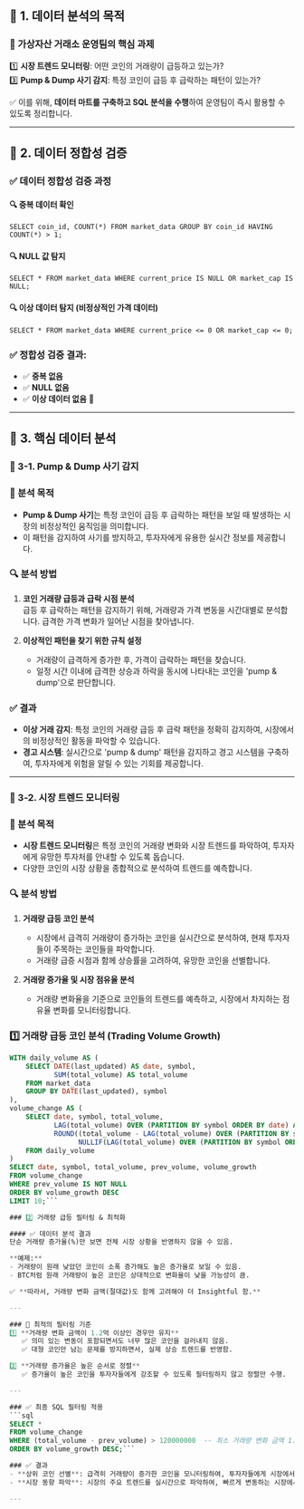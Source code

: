 ## 📌 1. 데이터 분석의 목적  

### 🎯 가상자산 거래소 운영팀의 핵심 과제  

1️⃣ **시장 트렌드 모니터링**: 어떤 코인의 거래량이 급등하고 있는가?  
3️⃣ **Pump & Dump 사기 감지**: 특정 코인이 급등 후 급락하는 패턴이 있는가?  

✅ 이를 위해, **데이터 마트를 구축하고 SQL 분석을 수행**하여 운영팀이 즉시 활용할 수 있도록 정리합니다.

---

## 📌 2. 데이터 정합성 검증  

### ✅ 데이터 정합성 검증 과정  

#### 🔍 중복 데이터 확인  
`SELECT coin_id, COUNT(*) FROM market_data GROUP BY coin_id HAVING COUNT(*) > 1;`

#### 🔍 NULL 값 탐지  
`SELECT * FROM market_data WHERE current_price IS NULL OR market_cap IS NULL;`

#### 🔍 이상 데이터 탐지 (비정상적인 가격 데이터)  
`SELECT * FROM market_data WHERE current_price <= 0 OR market_cap <= 0;`

### ✅ 정합성 검증 결과:  
- ✅ **중복 없음**  
- ✅ **NULL 없음**  
- ✅ **이상 데이터 없음** 🎉  

---

## 📌 3. 핵심 데이터 분석  

### 📌 3-1. Pump & Dump 사기 감지  

### 🎯 분석 목적  
- **Pump & Dump 사기**는 특정 코인이 급등 후 급락하는 패턴을 보일 때 발생하는 시장의 비정상적인 움직임을 의미합니다.  
- 이 패턴을 감지하여 사기를 방지하고, 투자자에게 유용한 실시간 정보를 제공합니다.

### 🔍 분석 방법  
1. **코인 거래량 급등과 급락 시점 분석**  
   급등 후 급락하는 패턴을 감지하기 위해, 거래량과 가격 변동을 시간대별로 분석합니다. 급격한 가격 변화가 일어난 시점을 찾아냅니다.  
   
2. **이상적인 패턴을 찾기 위한 규칙 설정**  
   - 거래량이 급격하게 증가한 후, 가격이 급락하는 패턴을 찾습니다.
   - 일정 시간 이내에 급격한 상승과 하락을 동시에 나타내는 코인을 'pump & dump'으로 판단합니다.

### ✅ 결과  
- **이상 거래 감지**: 특정 코인의 거래량 급등 후 급락 패턴을 정확히 감지하여, 시장에서의 비정상적인 활동을 파악할 수 있습니다.  
- **경고 시스템**: 실시간으로 'pump & dump' 패턴을 감지하고 경고 시스템을 구축하여, 투자자에게 위험을 알릴 수 있는 기회를 제공합니다.

---

### 📌 3-2. 시장 트렌드 모니터링  

### 🎯 분석 목적  
- **시장 트렌드 모니터링**은 특정 코인의 거래량 변화와 시장 트렌드를 파악하여, 투자자에게 유망한 투자처를 안내할 수 있도록 돕습니다.  
- 다양한 코인의 시장 상황을 종합적으로 분석하여 트렌드를 예측합니다.

### 🔍 분석 방법  
1. **거래량 급등 코인 분석**  
   - 시장에서 급격히 거래량이 증가하는 코인을 실시간으로 분석하여, 현재 투자자들이 주목하는 코인들을 파악합니다.  
   - 거래량 급증 시점과 함께 상승률을 고려하여, 유망한 코인을 선별합니다.

2. **거래량 증가율 및 시장 점유율 분석**  
   - 거래량 변화율을 기준으로 코인들의 트렌드를 예측하고, 시장에서 차지하는 점유율 변화를 모니터링합니다.

### 1️⃣ 거래량 급등 코인 분석 (Trading Volume Growth)  
```sql
WITH daily_volume AS (  
    SELECT DATE(last_updated) AS date, symbol,  
           SUM(total_volume) AS total_volume  
    FROM market_data  
    GROUP BY DATE(last_updated), symbol  
),  
volume_change AS (  
    SELECT date, symbol, total_volume,  
           LAG(total_volume) OVER (PARTITION BY symbol ORDER BY date) AS prev_volume,  
           ROUND((total_volume - LAG(total_volume) OVER (PARTITION BY symbol ORDER BY date)) /  
                 NULLIF(LAG(total_volume) OVER (PARTITION BY symbol ORDER BY date), 0) * 100, 2) AS volume_growth  
    FROM daily_volume  
)  
SELECT date, symbol, total_volume, prev_volume, volume_growth  
FROM volume_change  
WHERE prev_volume IS NOT NULL  
ORDER BY volume_growth DESC  
LIMIT 10;```

### 2️⃣ 거래량 급등 필터링 & 최적화  

#### ✅ 데이터 분석 결과  
단순 거래량 증가율(%)만 보면 전체 시장 상황을 반영하지 않을 수 있음.  

**예제:**  
- 거래량이 원래 낮았던 코인이 소폭 증가해도 높은 증가율로 보일 수 있음.  
- BTC처럼 원래 거래량이 높은 코인은 상대적으로 변화율이 낮을 가능성이 큼.  

✅ **따라서, 거래량 변화 금액(절대값)도 함께 고려해야 더 Insightful 함.**  

---

### 🚀 최적의 필터링 기준  
1️⃣ **거래량 변화 금액이 1.2억 이상인 경우만 유지**  
   ✅ 의미 있는 변동이 포함되면서도 너무 많은 코인을 걸러내지 않음.  
   ✅ 대형 코인만 남는 문제를 방지하면서, 실제 상승 트렌드를 반영함.  

2️⃣ **거래량 증가율은 높은 순서로 정렬**  
   ✅ 증가율이 높은 코인을 투자자들에게 강조할 수 있도록 필터링하지 않고 정렬만 수행.  

---

### ✅ 최종 SQL 필터링 적용  
```sql
SELECT *  
FROM volume_change  
WHERE (total_volume - prev_volume) > 120000000  -- 최소 거래량 변화 금액 1.2억 이상  
ORDER BY volume_growth DESC;```

### ✅ 결과  
- **상위 코인 선별**: 급격히 거래량이 증가한 코인을 모니터링하여, 투자자들에게 시장에서 주목받고 있는 유망 코인을 추천할 수 있습니다.  
- **시장 동향 파악**: 시장의 주요 트렌드를 실시간으로 파악하여, 빠르게 변동하는 시장에서 유리한 포지션을 선점할 수 있습니다.

---
